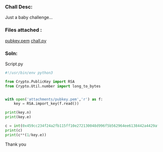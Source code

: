 ### Chall Desc: 
Just a baby challenge...

### Files attached :
[pubkey.pem](pubkey.pem)
[chall.py](chall.py)

### Soln: 

Script.py
```py
#!/usr/bin/env python3

from Crypto.PublicKey import RSA
from Crypto.Util.number import long_to_bytes


with open('attachments/pubkey.pem','r') as f:
    key = RSA.import_key(f.read())

print(key.n)
print(key.e)

c = int(0x459cc234f24a2fb115ff10e272130048d996f5b562964ee6138442a4429af847)
print(c)
print(c**(1/key.e))
```

Thank you
